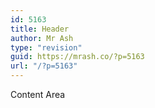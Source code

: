 ```yaml
---
id: 5163
title: Header
author: Mr Ash
type: "revision"
guid: https://mrash.co/?p=5163
url: "/?p=5163"
---
```


<div class="elementor-theme-builder-content-area">Content Area</div>